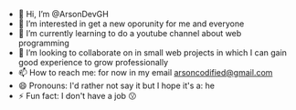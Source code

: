 - 👋 Hi, I’m @ArsonDevGH
- 👀 I’m interested in get a new oporunity for me and everyone
- 🌱 I’m currently learning to do a youtube channel about web programming
- 💞️ I’m looking to collaborate on in small web projects in which I can gain good experience to grow professionally
- 📫 How to reach me: for now in my email arsoncodified@gmail.com
- 😄 Pronouns: I'd rather not say it but I hope it's a: he
- ⚡ Fun fact: I don't have a job 😗

<!---
ArsonDevGH/ArsonDevGH is a ✨ special ✨ repository because its `README.md` (this file) appears on your GitHub profile.
You can click the Preview link to take a look at your changes.
--->
